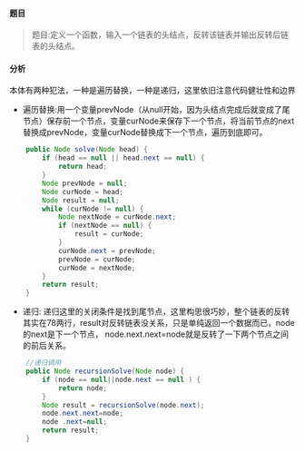 #### 题目

> 题目:定义一个函数，输入一个链表的头结点，反转该链表并输出反转后链表的头结点。

#### 分析

本体有两种犯法，一种是遍历替换，一种是递归，这里依旧注意代码健壮性和边界

- 遍历替换:用一个变量prevNode（从null开始，因为头结点完成后就变成了尾节点）保存前一个节点，变量curNode来保存下一个节点，将当前节点的next替换成prevNode，变量curNode替换成下一个节点，遍历到底即可。

```java
    public Node solve(Node head) {
        if (head == null || head.next == null) {
            return head;
        }
        Node prevNode = null;
        Node curNode = head;
        Node result = null;
        while (curNode != null) {
            Node nextNode = curNode.next;
            if (nextNode == null) {
                result = curNode;
            }
            curNode.next = prevNode;
            prevNode = curNode;
            curNode = nextNode;
        }
        return result;
    }
```



- 递归: 递归这里的关闭条件是找到尾节点，这里构思很巧妙，整个链表的反转其实在78两行，result对反转链表没关系，只是单纯返回一个数据而已，node的next是下一个节点， node.next.next=node就是反转了一下两个节点之间的前后关系。

```java
    //递归调用
    public Node recursionSolve(Node node) {
        if (node == null||node.next == null ) {
            return node;
        }
        Node result = recursionSolve(node.next);
        node.next.next=node;
        node .next=null;
        return result;
    }
```




